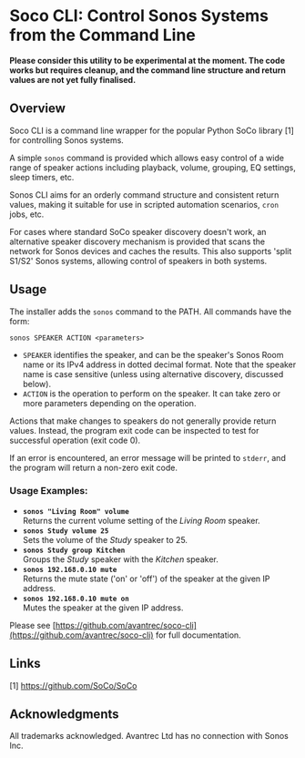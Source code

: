 # Soco CLI: Control Sonos Systems from the Command Line

**Please consider this utility to be experimental at the moment. The code works but requires cleanup, and the command line structure and return values are not yet fully finalised.**

## Overview

Soco CLI is a command line wrapper for the popular Python SoCo library [1] for controlling Sonos systems.

A simple `sonos` command is provided which allows easy control of a wide range of speaker actions including playback, volume, grouping, EQ settings, sleep timers, etc.

Sonos CLI aims for an orderly command structure and consistent return values, making it suitable for use in scripted automation scenarios, `cron` jobs, etc.

For cases where standard SoCo speaker discovery doesn't work, an alternative speaker discovery mechanism is provided that scans the network for Sonos devices and caches the results. This also supports 'split S1/S2' Sonos systems, allowing control of speakers in both systems.

## Usage

The installer adds the `sonos` command to the PATH. All commands have the form:

```
sonos SPEAKER ACTION <parameters>
```

- `SPEAKER` identifies the speaker, and can be the speaker's Sonos Room name or its IPv4 address in dotted decimal format. Note that the speaker name is case sensitive (unless using alternative discovery, discussed below).
- `ACTION` is the operation to perform on the speaker. It can take zero or more parameters depending on the operation.

Actions that make changes to speakers do not generally provide return values. Instead, the program exit code can be inspected to test for successful operation (exit code 0).

If an error is encountered, an error message will be printed to `stderr`, and the program will return a non-zero exit code.

### Usage Examples:

- **`sonos "Living Room" volume`** \
Returns the current volume setting of the *Living Room* speaker.
- **`sonos Study volume 25`** \
Sets the volume of the *Study* speaker to 25.
- **`sonos Study group Kitchen`** \
Groups the *Study* speaker with the *Kitchen* speaker.
- **`sonos 192.168.0.10 mute`** \
Returns the mute state ('on' or 'off') of the speaker at the given IP address.
- **`sonos 192.168.0.10 mute on`** \
Mutes the speaker at the given IP address.

Please see [https://github.com/avantrec/soco-cli](https://github.com/avantrec/soco-cli) for full documentation.

## Links

[1] https://github.com/SoCo/SoCo

## Acknowledgments

All trademarks acknowledged. Avantrec Ltd has no connection with Sonos Inc.